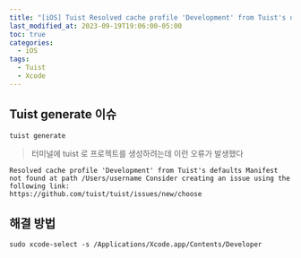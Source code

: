 ```yaml
---
title: "[iOS] Tuist Resolved cache profile 'Development' from Tuist's defaults Manifest not found at path 오류 해결"
last_modified_at: 2023-09-19T19:06:00-05:00
toc: true
categories:
  - iOS
tags:
  - Tuist
  - Xcode
---
```


## Tuist generate 이슈

```shell
tuist generate
```
> 터미널에 tuist 로 프로젝트를 생성하려는데 이런 오류가 발생했다

```shell
Resolved cache profile 'Development' from Tuist's defaults Manifest not found at path /Users/username Consider creating an issue using the following link:
https://github.com/tuist/tuist/issues/new/choose
```

## 해결 방법

```shell
sudo xcode-select -s /Applications/Xcode.app/Contents/Developer
```